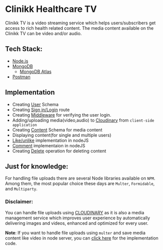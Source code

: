 # Clinikk Healthcare TV

Clinikk TV is a video streaming service which helps users/subscribers get access to rich health related content. The media content available on the Clinikk TV can be video and/or audio.

## Tech Stack:

- [Node.js](https://nodejs.org/en/docs/guides/getting-started-guide/)
- [MongoDB](https://www.mongodb.com/what-is-mongodb)
  - [MongoDB Atlas](https://www.mongodb.com/cloud/atlas)
- [Postman](https://learning.postman.com/docs/getting-started/introduction/)

## Implementation

- Creating [User](https://github.com/vanyusuf1/clinikkHealthcareTV/blob/master/models/user.js) Schema
- Creating [Sign in/Login](https://github.com/vanyusuf1/clinikkHealthcareTV/blob/master/routes/auth.js) route
- Creating [Middleware](https://github.com/vanyusuf1/clinikkHealthcareTV/blob/master/middleware/requireLogin.js) for verifying the user login.
- Adding/uploading media(video,audio) to [Cloudinary](https://cloudinary.com/) from `client-side application`
- Creating [Content](https://github.com/vanyusuf1/clinikkHealthcareTV/blob/master/models/content.js) Schema for media content
- Displaying content(for single and multiple users)
- [Like/unlike](https://github.com/vanyusuf1/clinikkHealthcareTV/blob/master/routes/content.js) implementation in nodeJS
- [Comment](https://github.com/vanyusuf1/clinikkHealthcareTV/blob/master/routes/content.js) implementaion in nodeJS
- Creating [Delete](https://github.com/vanyusuf1/clinikkHealthcareTV/blob/master/routes/content.js) operation for deleting content

## Just for knowledge:

For handling file uploads there are several Node libraries available on `NPM`. Among them, the most popular choice these days are `Multer`, `Formidable`, and `Multiparty`.

### Disclaimer:

You can handle file uploads using [CLOUDINARY](https://cloudinary.com/) as it is also a media management service which improves user experience by automatically delivering images and videos, enhanced and optimized for every user.

**Note**: If you want to handle file uploads using `multer` and save media content like video in node server, you can [click here](https://github.com/vanyusuf1/clinikkHealthcareTV/blob/master/routes/video.js) for the implementation code.
